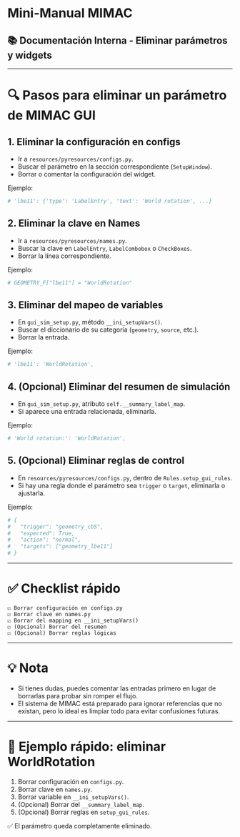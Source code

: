 # Mini-Manual MIMAC
## 📚 Documentación Interna - Eliminar parámetros y widgets

---

# 🔍 Pasos para eliminar un parámetro de MIMAC GUI


## 1. Eliminar la configuración en configs

- Ir a `resources/pyresources/configs.py`.
- Buscar el parámetro en la sección correspondiente (`SetupWindow`).
- Borrar o comentar la configuración del widget.

Ejemplo:
```python
# 'lbe11': {'type': 'LabelEntry', 'text': 'World rotation', ...}
```


## 2. Eliminar la clave en Names

- Ir a `resources/pyresources/names.py`.
- Buscar la clave en `LabelEntry`, `LabelCombobox` o `CheckBoxes`.
- Borrar la línea correspondiente.

Ejemplo:
```python
# GEOMETRY_F["lbe11"] = "WorldRotation"
```


## 3. Eliminar del mapeo de variables

- En `gui_sim_setup.py`, método `__ini_setupVars()`.
- Buscar el diccionario de su categoría (`geometry`, `source`, etc.).
- Borrar la entrada.

Ejemplo:
```python
# 'lbe11': 'WorldRotation',
```


## 4. (Opcional) Eliminar del resumen de simulación

- En `gui_sim_setup.py`, atributo `self.__summary_label_map`.
- Si aparece una entrada relacionada, eliminarla.

Ejemplo:
```python
# 'World rotation:': 'WorldRotation',
```


## 5. (Opcional) Eliminar reglas de control

- En `resources/pyresources/configs.py`, dentro de `Rules.setup_gui_rules`.
- Si hay una regla donde el parámetro sea `trigger` o `target`, eliminarla o ajustarla.

Ejemplo:
```python
# {
#   "trigger": "geometry_cb5",
#   "expected": True,
#   "action": "normal",
#   "targets": ["geometry_lbe11"]
# }
```


---

# ✅ Checklist rápido

```
☑ Borrar configuración en configs.py
☑ Borrar clave en names.py
☑ Borrar del mapping en __ini_setupVars()
☑ (Opcional) Borrar del resumen
☑ (Opcional) Borrar reglas lógicas
```


---

# 💡 Nota

- Si tienes dudas, puedes comentar las entradas primero en lugar de borrarlas para probar sin romper el flujo.
- El sistema de MIMAC está preparado para ignorar referencias que no existan, pero lo ideal es limpiar todo para evitar confusiones futuras.

---

# 🔹 Ejemplo rápido: eliminar WorldRotation

1. Borrar configuración en `configs.py`.
2. Borrar clave en `names.py`.
3. Borrar variable en `__ini_setupVars()`.
4. (Opcional) Borrar del `__summary_label_map`.
5. (Opcional) Borrar reglas en `setup_gui_rules`.

✅ El parámetro queda completamente eliminado.

